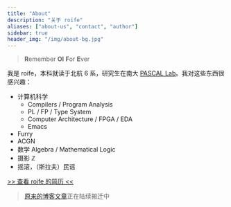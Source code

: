 ```yaml
---
title: "About"
description: "关于 roife"
aliases: ["about-us", "contact", "author"]
sidebar: true
header_img: "/img/about-bg.jpg"
---
```


> **R**emember **OI** **F**or **E**ver

我是 roife，本科就读于北航 6 系，研究生在南大 [PASCAL Lab](https://pascal-lab.net)。我对这些东西很感兴趣：

- 计算机科学
  + Compilers / Program Analysis
  + PL / FP / Type System
  + Computer Architecture / FPGA / EDA
  + Emacs
- Furry
- ACGN
- 数学 Algebra / Mathematical Logic
- 摄影 ℤ
- 摇滚，（斯拉夫）民谣

[>> 查看 roife 的简历 <<](https://github.com/roife/resume/blob/master/resume-cn.pdf)

> [原来的博客文章](https://github.com/roife/roife.github.io/tree/master/_posts)正在陆续搬迁中
